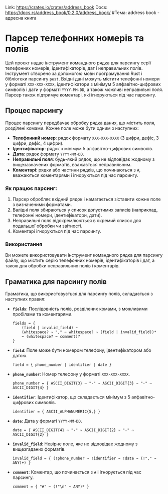 
Link: https://crates.io/crates/address_book Docs: https://docs.rs/address_book/0.2.0/address_book/
#Тема: address book - адресна книга

# Парсер телефонних номерів та полів

Цей проєкт надає інструмент командного рядка для парсингу серії телефонних номерів, ідентифікаторів, дат і неправильних полів. Інструмент створено за допомогою мови програмування Rust і бібліотеки парсингу `pest`. Вхідні дані можуть містити телефонні номери у форматі `XXX-XXX-XXXX`, ідентифікатори з мінімум 5 алфавітно-цифрових символів і дати у форматі `YYYY-MM-DD`, а також можливі неправильні поля. Парсер також підтримує коментарі, які ігноруються під час парсингу.

## Процес парсингу

Процес парсингу передбачає обробку рядка даних, що містить поля, розділені комами. Кожне поле може бути одним з наступних:
- **Телефонний номер**: рядок формату `XXX-XXX-XXXX` (3 цифри, дефіс, 3 цифри, дефіс, 4 цифри).
- **Ідентифікатор**: рядок з мінімум 5 алфавітно-цифрових символів.
- **Дата**: рядок формату `YYYY-MM-DD`.
- **Неправильні поля**: будь-який рядок, що не відповідає жодному з вищезазначених форматів, вважається неправильним.
- **Коментарі**: рядки або частини рядків, що починаються з `#`, вважаються коментарями і ігноруються під час парсингу.

### Як працює парсинг:
1. Парсер обробляє вхідний рядок і намагається зіставити кожне поле з визначеними форматами.
2. Валідні поля збираються у список допустимих записів (наприклад, телефонні номери, ідентифікатори, дати).
3. Неправильні поля відокремлюються в окремий список для подальшої обробки чи звітності.
4. Коментарі ігноруються під час парсингу.

### Використання

Ви можете використовувати інструмент командного рядка для парсингу файлу, що містить серію телефонних номерів, ідентифікаторів і дат, а також для обробки неправильних полів і коментарів.

## Граматика для парсингу полів

Граматика, що використовується для парсингу полів, складається з наступних правил:

- **`fields`**: Послідовність полів, розділених комами, з можливими пробілами та коментарями.
    ```text
    fields = {
        (field | invalid_field) ~
        (whitespace? ~ "," ~ whitespace? ~ (field | invalid_field))*
        ~ (whitespace? ~ comment)?
    }
    ```

- **`field`**: Поле може бути номером телефону, ідентифікатором або датою.
    ```text
    field = { phone_number | identifier | date }
    ```

- **`phone_number`**: Номер телефону у форматі `XXX-XXX-XXXX`.
    ```text
    phone_number = { ASCII_DIGIT{3} ~ "-" ~ ASCII_DIGIT{3} ~ "-" ~ ASCII_DIGIT{4} }
    ```

- **`identifier`**: Ідентифікатор, що складається мінімум з 5 алфавітно-цифрових символів.
    ```text
    identifier = { ASCII_ALPHANUMERIC{5,} }
    ```

- **`date`**: Дата у форматі `YYYY-MM-DD`.
    ```text
    date = { ASCII_DIGIT{4} ~ "-" ~ ASCII_DIGIT{2} ~ "-" ~ ASCII_DIGIT{2} }
    ```

- **`invalid_field`**: Невірне поле, яке не відповідає жодному з вищезгаданих форматів.
    ```text
    invalid_field = { (!phone_number ~ !identifier ~ !date ~ (!"," ~ ANY)+) }
    ```

- **`comment`**: Коментар, що починається з `#` і ігнорується під час парсингу.
    ```text
    comment = { "#" ~ (!"\n" ~ ANY)* }